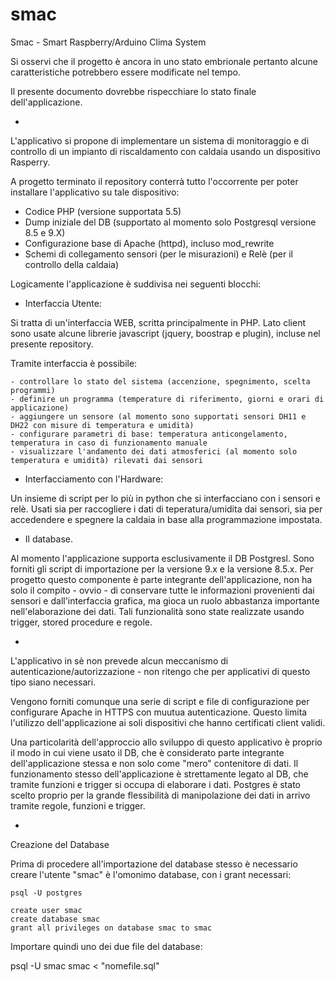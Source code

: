 # smac

Smac - Smart Raspberry/Arduino Clima System

Si osservi che il progetto è ancora in uno stato embrionale pertanto alcune caratteristiche potrebbero essere modificate nel tempo.

Il presente documento dovrebbe rispecchiare lo stato finale dell'applicazione.

-

L'applicativo si propone di implementare un sistema di monitoraggio e di controllo di un impianto di riscaldamento con caldaia usando un dispositivo Rasperry.

A progetto terminato il repository conterrà tutto l'occorrente per poter installare l'applicativo su tale dispositivo:

- Codice PHP (versione supportata 5.5)
- Dump iniziale del DB (supportato al momento solo Postgresql versione 8.5 e 9.X)
- Configurazione base di Apache (httpd), incluso mod_rewrite
- Schemi di collegamento sensori (per le misurazioni) e Relè (per il controllo della caldaia)

Logicamente l'applicazione è suddivisa nei seguenti blocchi:

- Interfaccia Utente:

Si tratta di un'interfaccia WEB, scritta principalmente in PHP. Lato client sono usate alcune librerie javascript (jquery, boostrap e plugin), incluse nel presente repository.

Tramite interfaccia è possibile:

    - controllare lo stato del sistema (accenzione, spegnimento, scelta programmi)
    - definire un programma (temperature di riferimento, giorni e orari di applicazione)
    - aggiungere un sensore (al momento sono supportati sensori DH11 e DH22 con misure di temperatura e umidità)
    - configurare parametri di base: temperatura anticongelamento, temperatura in caso di funzionamento manuale
    - visualizzare l'andamento dei dati atmosferici (al momento solo temperatura e umidità) rilevati dai sensori

- Interfacciamento con l'Hardware:

Un insieme di script per lo più in python che si interfacciano con i sensori e relè. Usati sia per raccogliere i dati di teperatura/umidita dai sensori, sia per accedendere e spegnere la caldaia in base alla programmazione impostata.

- Il database.

Al momento l'applicazione supporta esclusivamente il DB Postgresl. Sono forniti gli script di importazione per la versione 9.x e la versione 8.5.x. Per progetto questo componente è parte integrante dell'applicazione, non ha solo il compito - ovvio - di conservare tutte le informazioni provenienti dai sensori e dall'interfaccia grafica, ma gioca un ruolo abbastanza importante nell'elaborazione dei dati. Tali funzionalità sono state realizzate usando trigger, stored procedure e regole.

-

L'applicativo in sè non prevede alcun meccanismo di autenticazione/autorizzazione - non ritengo che per applicativi di questo tipo siano necessari.

Vengono forniti comunque una serie di script e file di configurazione per configurare Apache in HTTPS con muutua autenticazione. Questo limita l'utilizzo dell'applicazione ai soli dispositivi che hanno certificati client validi.

Una particolarità dell'approccio allo sviluppo di questo applicativo è proprio il modo in cui viene usato il DB, che è considerato parte integrante dell'applicazione stessa e non solo come "mero" contenitore di dati. Il funzionamento stesso dell'applicazione è strettamente legato al DB, che tramite funzioni e trigger si occupa di elaborare i dati. Postgres è stato scelto proprio per la grande flessibilità di manipolazione dei dati in arrivo tramite regole, funzioni e trigger.

-

Creazione del Database

Prima di procedere all'importazione del database stesso è necessario creare l'utente "smac" è l'omonimo database, con i grant necessari:

    psql -U postgres

    create user smac
    create database smac
    grant all privileges on database smac to smac

Importare quindi uno dei due file del database:

psql -U smac smac < "nomefile.sql"




